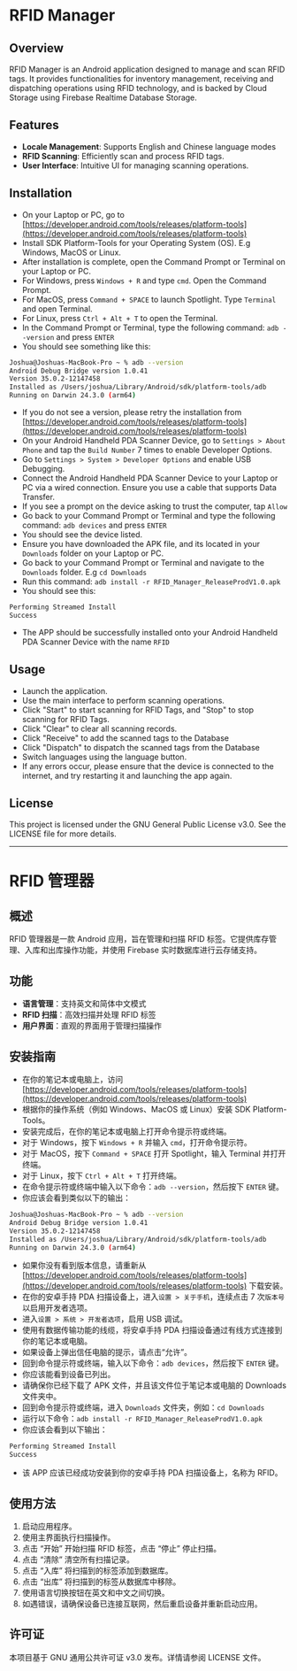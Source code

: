 # RFID Manager

## Overview
RFID Manager is an Android application designed to manage and scan RFID tags. It provides functionalities for inventory management, receiving and dispatching operations using RFID technology, and is backed by Cloud Storage using Firebase Realtime Database Storage.

## Features
- **Locale Management**: Supports English and Chinese language modes
- **RFID Scanning**: Efficiently scan and process RFID tags.
- **User Interface**: Intuitive UI for managing scanning operations.

## Installation
- On your Laptop or PC, go to [https://developer.android.com/tools/releases/platform-tools](https://developer.android.com/tools/releases/platform-tools)
- Install SDK Platform-Tools for your Operating System (OS). E.g Windows, MacOS or Linux.
- After installation is complete, open the Command Prompt or Terminal on your Laptop or PC.
- For Windows, press `Windows + R` and type `cmd`. Open the Command Prompt.
- For MacOS, press `Command + SPACE` to launch Spotlight. Type `Terminal` and open Terminal.
- For Linux, press `Ctrl + Alt + T` to open the Terminal.
- In the Command Prompt or Terminal, type the following command: `adb --version` and press `ENTER`
- You should see something like this:
```bash
Joshua@Joshuas-MacBook-Pro ~ % adb --version
Android Debug Bridge version 1.0.41
Version 35.0.2-12147458
Installed as /Users/joshua/Library/Android/sdk/platform-tools/adb
Running on Darwin 24.3.0 (arm64)
```
- If you do not see a version, please retry the installation from [https://developer.android.com/tools/releases/platform-tools](https://developer.android.com/tools/releases/platform-tools)
- On your Android Handheld PDA Scanner Device, go to `Settings > About Phone` and tap the `Build Number` 7 times to enable Developer Options.
- Go to `Settings > System > Developer Options` and enable USB Debugging.
- Connect the Android Handheld PDA Scanner Device to your Laptop or PC via a wired connection. Ensure you use a cable that supports Data Transfer.
- If you see a prompt on the device asking to trust the computer, tap `Allow`
- Go back to your Command Prompt or Terminal and type the following command: `adb devices` and press `ENTER`
- You should see the device listed.
- Ensure you have downloaded the APK file, and its located in your `Downloads` folder on your Laptop or PC.
- Go back to your Command Prompt or Terminal and navigate to the `Downloads` folder. E.g `cd Downloads`
- Run this command: `adb install -r RFID_Manager_ReleaseProdV1.0.apk`
- You should see this:
```bash
Performing Streamed Install
Success
```
- The APP should be successfully installed onto your Android Handheld PDA Scanner Device with the name `RFID`

## Usage
- Launch the application.
- Use the main interface to perform scanning operations.
- Click "Start" to start scanning for RFID Tags, and "Stop" to stop scanning for RFID Tags.
- Click "Clear" to clear all scanning records.
- Click "Receive" to add the scanned tags to the Database
- Click "Dispatch" to dispatch the scanned tags from the Database
- Switch languages using the language button.
- If any errors occur, please ensure that the device is connected to the internet, and try restarting it and launching the app again.

## License
This project is licensed under the GNU General Public License v3.0. See the LICENSE file for more details.

---

# RFID 管理器

## 概述
RFID 管理器是一款 Android 应用，旨在管理和扫描 RFID 标签。它提供库存管理、入库和出库操作功能，并使用 Firebase 实时数据库进行云存储支持。

## 功能
- **语言管理**：支持英文和简体中文模式
- **RFID 扫描**：高效扫描并处理 RFID 标签
- **用户界面**：直观的界面用于管理扫描操作

## 安装指南

- 在你的笔记本或电脑上，访问 [https://developer.android.com/tools/releases/platform-tools](https://developer.android.com/tools/releases/platform-tools)
- 根据你的操作系统（例如 Windows、MacOS 或 Linux）安装 SDK Platform-Tools。
- 安装完成后，在你的笔记本或电脑上打开命令提示符或终端。
- 对于 Windows，按下 `Windows + R` 并输入 `cmd`，打开命令提示符。
- 对于 MacOS，按下 `Command + SPACE` 打开 Spotlight，输入 Terminal 并打开终端。
- 对于 Linux，按下 `Ctrl + Alt + T` 打开终端。
- 在命令提示符或终端中输入以下命令：`adb --version`，然后按下 `ENTER` 键。
- 你应该会看到类似以下的输出：

```bash
Joshua@Joshuas-MacBook-Pro ~ % adb --version
Android Debug Bridge version 1.0.41
Version 35.0.2-12147458
Installed as /Users/joshua/Library/Android/sdk/platform-tools/adb
Running on Darwin 24.3.0 (arm64)
```
- 如果你没有看到版本信息，请重新从 [https://developer.android.com/tools/releases/platform-tools](https://developer.android.com/tools/releases/platform-tools) 下载安装。
- 在你的安卓手持 PDA 扫描设备上，进入`设置 > 关于手机`，连续点击 7 次`版本号`以启用开发者选项。
- 进入`设置 > 系统 > 开发者选项`，启用 USB 调试。
- 使用有数据传输功能的线缆，将安卓手持 PDA 扫描设备通过有线方式连接到你的笔记本或电脑。
- 如果设备上弹出信任电脑的提示，请点击“允许”。
- 回到命令提示符或终端，输入以下命令：`adb devices`，然后按下 `ENTER` 键。
- 你应该能看到设备已列出。
- 请确保你已经下载了 APK 文件，并且该文件位于笔记本或电脑的 Downloads 文件夹中。
- 回到命令提示符或终端，进入 `Downloads` 文件夹，例如：`cd Downloads`
- 运行以下命令：`adb install -r RFID_Manager_ReleaseProdV1.0.apk`
- 你应该会看到以下输出：
```bash
Performing Streamed Install
Success
```
- 该 APP 应该已经成功安装到你的安卓手持 PDA 扫描设备上，名称为 RFID。



## 使用方法
1. 启动应用程序。
2. 使用主界面执行扫描操作。
3. 点击 “开始” 开始扫描 RFID 标签，点击 “停止” 停止扫描。
4. 点击 “清除” 清空所有扫描记录。
5. 点击 “入库” 将扫描到的标签添加到数据库。
6. 点击 “出库” 将扫描到的标签从数据库中移除。
7. 使用语言切换按钮在英文和中文之间切换。
8. 如遇错误，请确保设备已连接互联网，然后重启设备并重新启动应用。

## 许可证
本项目基于 GNU 通用公共许可证 v3.0 发布。详情请参阅 LICENSE 文件。
